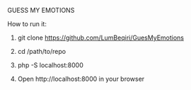 GUESS MY EMOTIONS

How to run it:

1) git clone https://github.com/LumBeqiri/GuesMyEmotions

2) cd /path/to/repo

3) php -S localhost:8000

4) Open http://localhost:8000 in your browser

